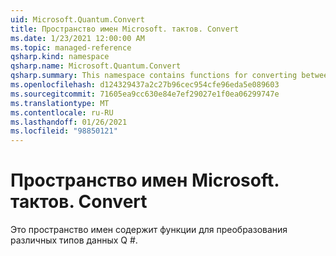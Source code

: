 ```yaml
---
uid: Microsoft.Quantum.Convert
title: Пространство имен Microsoft. тактов. Convert
ms.date: 1/23/2021 12:00:00 AM
ms.topic: managed-reference
qsharp.kind: namespace
qsharp.name: Microsoft.Quantum.Convert
qsharp.summary: This namespace contains functions for converting between various Q# data types.
ms.openlocfilehash: d124329437a2c27b96cec954cfe96eda5e089603
ms.sourcegitcommit: 71605ea9cc630e84e7ef29027e1f0ea06299747e
ms.translationtype: MT
ms.contentlocale: ru-RU
ms.lasthandoff: 01/26/2021
ms.locfileid: "98850121"
---
```

# <a name="microsoftquantumconvert-namespace"></a>Пространство имен Microsoft. тактов. Convert

Это пространство имен содержит функции для преобразования различных типов данных Q #.

